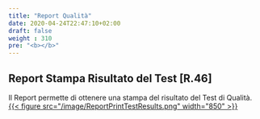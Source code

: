 ```yaml
---
title: "Report Qualità"
date: 2020-04-24T22:47:10+02:00
draft: false
weight : 310
pre: "<b></b>"
---
```


## Report Stampa Risultato del Test [R.46]
Il Report permette di ottenere una stampa del risultato del Test di Qualità.
[{{< figure src="/image/ReportPrintTestResults.png"  width="850"  >}}](/image/ReportPrintTestResults.png)
